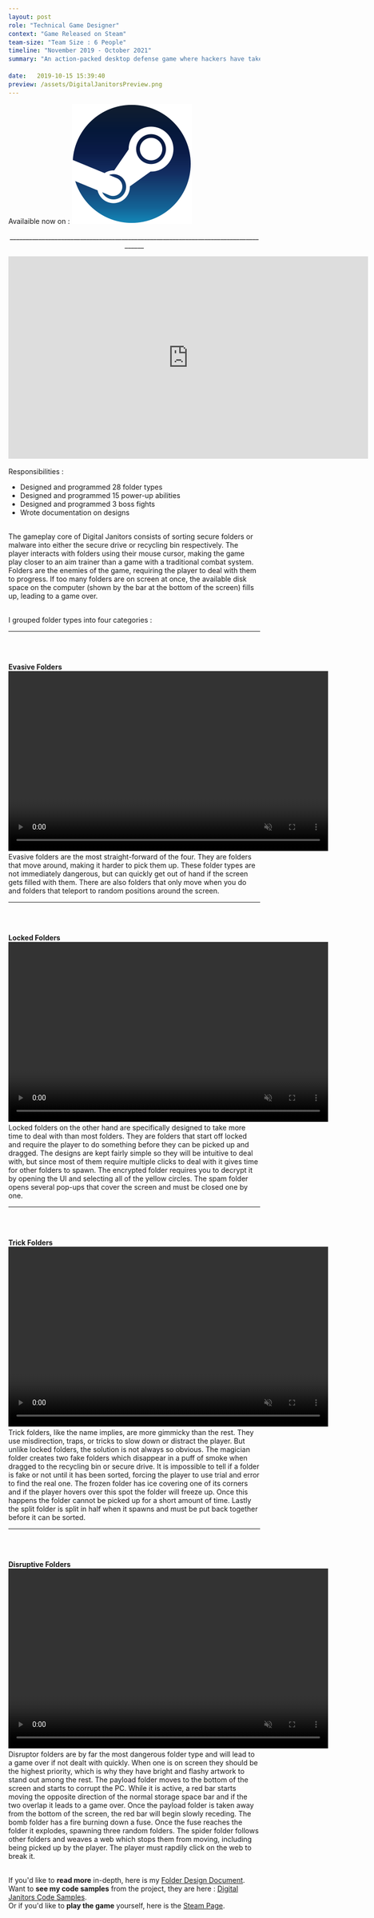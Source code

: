 ```yaml
---
layout: post
role: "Technical Game Designer"
context: "Game Released on Steam"
team-size: "Team Size : 6 People"
timeline: "November 2019 - October 2021"
summary: "An action-packed desktop defense game where hackers have taken your employer’s network hostage."

date:   2019-10-15 15:39:40
preview: /assets/DigitalJanitorsPreview.png
---
```

Availaible now on : <a href="https://store.steampowered.com/app/1389850/Digital_Janitors/"><img src="assets/Steam_icon_logo.png"></a>
<p align="center">____________________________________________________________________________________</p>
<p align="center">
<iframe width="720" height="405" src="https://www.youtube.com/embed/ZgYnhckP1VA" title="Digital Janitors Launch Trailer" frameborder="0" allow="accelerometer; autoplay; clipboard-write; encrypted-media; gyroscope; picture-in-picture; web-share" allowfullscreen></iframe>

Responsibilities : <br>
  - Designed and programmed 28 folder types<br>
  - Designed and programmed 15 power-up abilities<br>
  - Designed and programmed 3 boss fights<br>
  - Wrote documentation on designs<br><br>

The gameplay core of Digital Janitors consists of sorting secure folders or malware into either the secure drive or recycling bin respectively. The player interacts with folders using their mouse cursor, making the game play closer to an aim trainer than a game with a traditional combat system. Folders are the enemies of the game, requiring the player to deal with them to progress. If too many folders are on screen at once, the available disk space on the computer (shown by the bar at the bottom of the screen) fills up, leading to a game over.<br><br>

I grouped folder types into four categories :<br>
____________________________________________________________________________________
<br><br>

<b>Evasive Folders</b>
<video width="640" height="360" autoplay muted loop>
  <source src="/assets/DigitalJanitorsVideos/RunawayFolder.mp4" type="video/mp4">
</video><br>
Evasive folders are the most straight-forward of the four. They are folders that move around, making it harder to pick them up. These folder types are not immediately dangerous, but can quickly get out of hand if the screen gets filled with them. There are also folders that only move when you do and folders that teleport to random positions around the screen.
<br>
____________________________________________________________________________________
<br><br>

<b>Locked Folders</b>
<video width="640" height="360" autoplay muted loop>
  <source src="/assets/DigitalJanitorsVideos/LockedFolders.mp4" type="video/mp4">
</video><br>
Locked folders on the other hand are specifically designed to take more time to deal with than most folders. They are folders that start off locked and require the player to do something before they can be picked up and dragged. The designs are kept fairly simple so they will be intuitive to deal with, but since most of them require multiple clicks to deal with it gives time for other folders to spawn. The encrypted folder requires you to decrypt it by opening the UI and selecting all of the yellow circles. The spam folder opens several pop-ups that cover the screen and must be closed one by one. 
<br>
____________________________________________________________________________________
<br><br>

<b>Trick Folders</b><br>
<video width="640" height="360" autoplay muted loop>
  <source src="/assets/DigitalJanitorsVideos/ElusiveFolders.mp4" type="video/mp4">
</video><br>
Trick folders, like the name implies, are more gimmicky than the rest. They use misdirection, traps, or tricks to slow down or distract the player. But unlike locked folders, the solution is not always so obvious. The magician folder creates two fake folders which disappear in a puff of smoke when dragged to the recycling bin or secure drive. It is impossible to tell if a folder is fake or not until it has been sorted, forcing the player to use trial and error to find the real one. The frozen folder has ice covering one of its corners and if the player hovers over this spot the folder will freeze up. Once this happens the folder cannot be picked up for a short amount of time. Lastly the split folder is split in half when it spawns and must be put back together before it can be sorted.
<br>
____________________________________________________________________________________
<br><br>

<b>Disruptive Folders</b>
<video width="640" height="360" autoplay muted loop>
  <source src="/assets/DigitalJanitorsVideos/DisruptorFolders.mp4" type="video/mp4">
</video><br>
Disruptor folders are by far the most dangerous folder type and will lead to a game over if not dealt with quickly. When one is on screen they should be the highest priority, which is why they have bright and flashy artwork to stand out among the rest. The payload folder moves to the bottom of the screen and starts to corrupt the PC. While it is active, a red bar starts moving the opposite direction of the normal storage space bar and if the two overlap it leads to a game over. Once the payload folder is taken away from the bottom of the screen, the red bar will begin slowly receding. The bomb folder has a fire burning down a fuse. Once the fuse  reaches the folder it explodes, spawning three random folders. The spider folder follows other folders and weaves a web which stops them from moving, including being picked up by the player. The player must rapdily click on the web to break it. 
<br><br>

If you'd like to <b>read more</b> in-depth, here is my <a href="https://docs.google.com/document/d/1E4p4KDIr2QUzw1-vumjemMU4ms_Baho3OnM1Yt-2bw4/edit?usp=sharing"> Folder Design Document</a>.<br>
Want to <b>see my code samples</b> from the project, they are here : <a href="https://github.com/ShaneMakesGames/Code-Samples/tree/main/Digital-Janitors"> Digital Janitors Code Samples</a>.<br>
Or if you'd like to <b>play the game</b> yourself, here is the <a href="https://store.steampowered.com/app/1389850/Digital_Janitors/"> Steam Page</a>.
</p>
